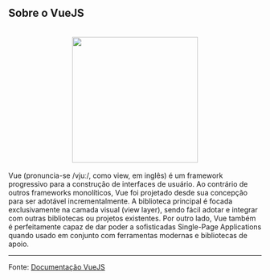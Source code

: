 ## Sobre o VueJS
<br/>
<div align="center">
<img width="250" src="https://upload.wikimedia.org/wikipedia/commons/9/95/Vue.js_Logo_2.svg" />
</div>
<br/>
Vue (pronuncia-se /vjuː/, como view, em inglês) é um framework progressivo para a construção de interfaces de usuário. Ao contrário de outros frameworks monolíticos, Vue foi projetado desde sua concepção para ser adotável incrementalmente. A biblioteca principal é focada exclusivamente na camada visual (view layer), sendo fácil adotar e integrar com outras bibliotecas ou projetos existentes. Por outro lado, Vue também é perfeitamente capaz de dar poder a sofisticadas Single-Page Applications quando usado em conjunto com ferramentas modernas e bibliotecas de apoio.

<hr/>

Fonte: <a href="https://br.vuejs.org/v2/guide/index.html">Documentação VueJS</a>
